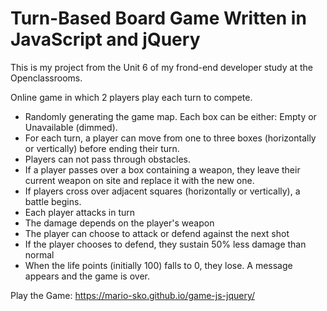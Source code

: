 #  Turn-Based Board Game Written in JavaScript and jQuery

This is my project from the Unit 6 of my frond-end developer study at the Openclassrooms.

Online game  in which 2 players play each turn to compete.

- Randomly generating the game map. Each box can be either: Empty or Unavailable (dimmed).
- For each turn, a player can move from one to three boxes (horizontally or vertically) before ending their turn.
- Players can not pass through obstacles.
- If a player passes over a box containing a weapon, they leave their current weapon on site and replace it with the new one.
- If players cross over adjacent squares (horizontally or vertically), a battle begins.
- Each player attacks in turn
- The damage depends on the player's weapon
- The player can choose to attack or defend against the next shot
- If the player chooses to defend, they sustain 50% less damage than normal
- When the life points (initially 100) falls to 0, they lose. A message appears and the game is over.

Play the Game: https://mario-sko.github.io/game-js-jquery/ 
